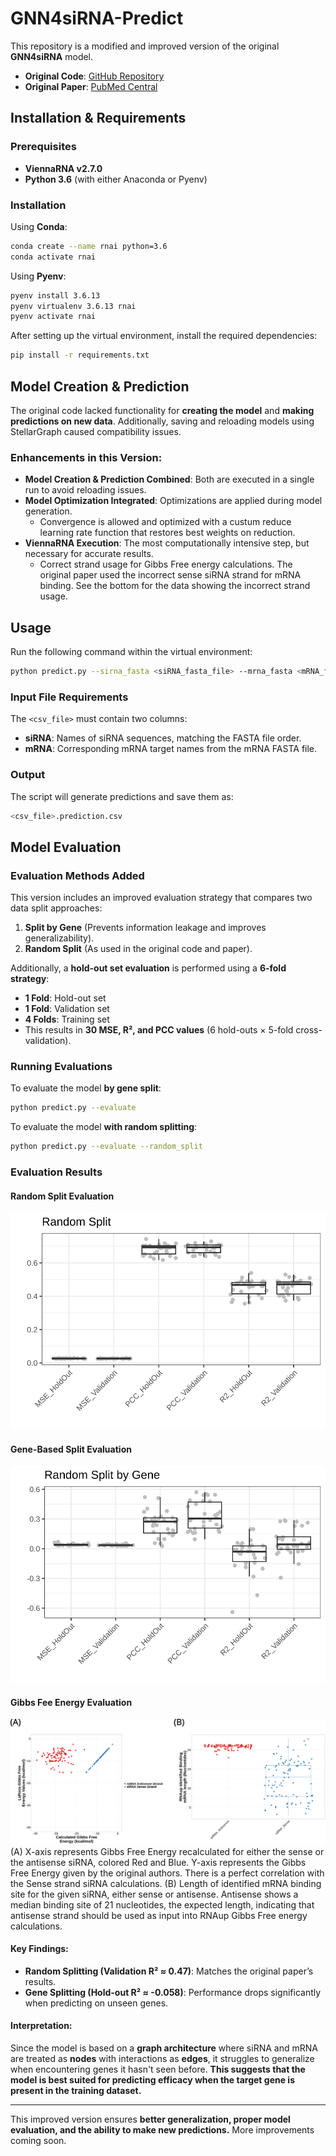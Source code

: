 # GNN4siRNA-Predict  

This repository is a modified and improved version of the original **GNN4siRNA** model.  
- **Original Code**: [GitHub Repository](https://github.com/BCB4PM/GNN4siRNA)  
- **Original Paper**: [PubMed Central](https://pmc.ncbi.nlm.nih.gov/articles/PMC9696923/)  

## Installation & Requirements  

### Prerequisites  
- **ViennaRNA v2.7.0**  
- **Python 3.6** (with either Anaconda or Pyenv)  

### Installation  

Using **Conda**:  
```bash
conda create --name rnai python=3.6
conda activate rnai
```  

Using **Pyenv**:  
```bash
pyenv install 3.6.13
pyenv virtualenv 3.6.13 rnai
pyenv activate rnai
```  

After setting up the virtual environment, install the required dependencies:  
```bash
pip install -r requirements.txt
```  

## Model Creation & Prediction  

The original code lacked functionality for **creating the model** and **making predictions on new data**. Additionally, saving and reloading models using StellarGraph caused compatibility issues.  

### Enhancements in this Version:  
- **Model Creation & Prediction Combined**: Both are executed in a single run to avoid reloading issues.  
- **Model Optimization Integrated**: Optimizations are applied during model generation.  
  - Convergence is allowed and optimized with a custum reduce learning rate function that restores best weights on reduction.
- **ViennaRNA Execution**: The most computationally intensive step, but necessary for accurate results.  
  - Correct strand usage for Gibbs Free energy calculations.  The original paper used the incorrect sense siRNA strand for mRNA binding. See the bottom for the data showing the incorrect strand usage.

## Usage  

Run the following command within the virtual environment:  
```bash
python predict.py --sirna_fasta <siRNA_fasta_file> --mrna_fasta <mRNA_fasta_file> --sirna_mrna_csv <csv_file>
```  

### Input File Requirements  
The `<csv_file>` must contain two columns:  
- **siRNA**: Names of siRNA sequences, matching the FASTA file order.  
- **mRNA**: Corresponding mRNA target names from the mRNA FASTA file.  

### Output  
The script will generate predictions and save them as:  
```bash
<csv_file>.prediction.csv
```  

## Model Evaluation  

### Evaluation Methods Added  
This version includes an improved evaluation strategy that compares two data split approaches:  
1. **Split by Gene** (Prevents information leakage and improves generalizability).  
2. **Random Split** (As used in the original code and paper).  

Additionally, a **hold-out set evaluation** is performed using a **6-fold strategy**:  
- **1 Fold**: Hold-out set  
- **1 Fold**: Validation set  
- **4 Folds**: Training set  
- This results in **30 MSE, R², and PCC values** (6 hold-outs × 5-fold cross-validation).  

### Running Evaluations  

To evaluate the model **by gene split**:  
```bash
python predict.py --evaluate
```  

To evaluate the model **with random splitting**:  
```bash
python predict.py --evaluate --random_split
```  

### Evaluation Results  

#### Random Split Evaluation  
![Random Split Results](./accuracy.random.svg)  

#### Gene-Based Split Evaluation  
![Gene Split Results](./accuracy.gene.svg)  

#### Gibbs Fee Energy Evaluation
![Gibbs Free Energy Comparison](./La_Rosa_Gibbs_Fig.png)
(A) X-axis represents Gibbs Free Energy recalculated for either the sense or the antisense siRNA, colored Red and Blue. Y-axis represents the Gibbs Free Energy given by the original authors.  There is a perfect correlation with the Sense strand siRNA calculations.
(B) Length of identified mRNA binding site for the given siRNA, either sense or antisense.  Antisense shows a median binding site of 21 nucleotides, the expected length, indicating that antisense strand should be used as input into RNAup Gibbs Free energy calculations.

#### Key Findings:  
- **Random Splitting (Validation R² ≈ 0.47)**: Matches the original paper’s results.  
- **Gene Splitting (Hold-out R² ≈ -0.058)**: Performance drops significantly when predicting on unseen genes.  

#### Interpretation:  
Since the model is based on a **graph architecture** where siRNA and mRNA are treated as **nodes** with interactions as **edges**, it struggles to generalize when encountering genes it hasn't seen before. **This suggests that the model is best suited for predicting efficacy when the target gene is present in the training dataset.**  

---  

This improved version ensures **better generalization, proper model evaluation, and the ability to make new predictions.** More improvements coming soon.  
